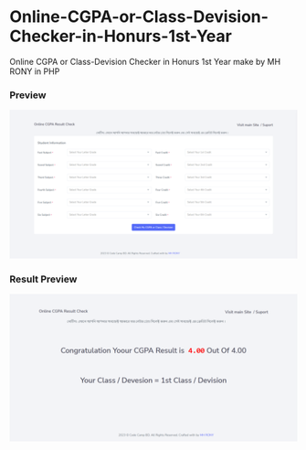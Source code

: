 # Online-CGPA-or-Class-Devision-Checker-in-Honurs-1st-Year
Online CGPA or Class-Devision Checker in Honurs 1st Year make by MH RONY in PHP

### Preview

<img src="frontend.png">


### Result Preview
<img src="result.png">